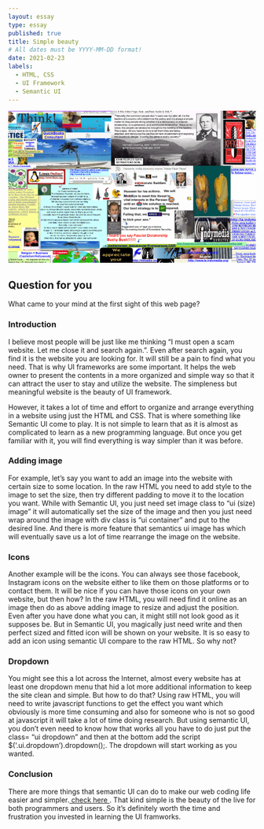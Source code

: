```yaml
---
layout: essay
type: essay
published: true
title: Simple beauty
# All dates must be YYYY-MM-DD format!
date: 2021-02-23
labels:
  - HTML, CSS
  - UI Framework
  - Semantic UI
---
```

<img class="ui image" src="../images/badwebpage.png">
<h2>Question for you</h2>
What came to your mind at the first sight of this web page? 

<h3>Introduction</h3>
<p>I believe most people will be just like me thinking “I must open a scam website. Let me close it and search again.”. Even after search again, you find it is the website you are looking for. It will still be a pain to find what you need. That is why UI frameworks are some important. It helps the web owner to present the contents in a more organized and simple way so that it can attract the user to stay and utilize the website. The simpleness but meaningful website is the beauty of UI framework.</p>

<p>However, it takes a lot of time and effort to organize and arrange everything in a website using just the HTML and CSS. That is where something like Semantic UI come to play. It is not simple to learn that as it is almost as complicated to learn as a new programming language. But once you get familiar with it, you will find everything is way simpler than it was before.</p>

<h3>Adding image</h3>
For example, let’s say you want to add an image into the website with certain size to some location. In the raw HTML you need to add style to the image to set the size, then try different padding to move it to the location you want. While with Semantic UI, you just need set image class to “ui (size) image” it will automatically set the size of the image and then you just need wrap around the image with div class is “ui container” and put to the desired line. And there is more feature that semantics ui image has which will eventually save us a lot of time rearrange the image on the website.

<h3>Icons</h3>
Another example will be the icons. You can always see those facebook, Instagram icons on the website either to like them on those platforms or to contact them. It will be nice if you can have those icons on your own website, but then how? In the raw HTML, you will need find it online as an image then do as above adding image to resize and adjust the position. Even after you have done what you can, it might still not look good as it supposes be. But in Semantic UI, you magically just need write <i class= “ui (name, like facebook) icon”></i> and then perfect sized and fitted icon will be shown on your website. It is so easy to add an icon using semantic UI compare to the raw HTML. So why not?

<h3>Dropdown</h3> 
You might see this a lot across the Internet, almost every website has at least one dropdown menu that hid a lot more additional information to keep the site clean and simple. But how to do that? Using raw HTML, you will need to write javascript functions to get the effect you want which obviously is more time consuming and also for someone who is not so good at javascript it will take a lot of time doing research. But using semantic UI, you don’t even need to know how that works all you have to do just put the class= “ui dropdown” and then at the bottom add the script $(‘.ui.dropdown’).dropdown();. The dropdown will start working as you wanted. 

<h3>Conclusion</h3>
There are more things that semantic UI can do to make our web coding life easier and simpler.<a href="https://semantic-ui.com/"> check here </a>. That kind simple is the beauty of the live for both programmers and users. So it’s definitely worth the time and frustration you invested in learning the UI framworks.



